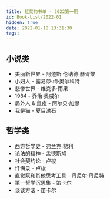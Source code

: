 ```yaml
---
title: 紅葉的书单 - 2022第一期
id: Book-List/2022-01
hidden: true
date: 2022-01-18 13:31:30
tags:
---
```


## 小说类

- 美丽新世界 - 阿道斯·伦纳德·赫胥黎
- 小妇人 - 露易莎·梅·奥尔科特
- 悲惨世界 - 维克多·雨果
- 1984 - 乔治·奥威尔
- 局外人 & 鼠疫 - 阿尔贝·加缪
- 我是猫 - 夏目漱石

## 哲学类

- 西方哲学史 - 弗兰克·梯利
- 论法的精神 - 孟德斯鸠
- 社会契约论 - 卢梭
- 忏悔录 - 卢梭
- 直觉泵和其他思考工具 - 丹尼尔·丹尼特
- 第一哲学沉思集 - 笛卡尔
- 谈谈方法 - 笛卡尔